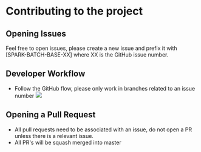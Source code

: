 # Contributing to the project

## Opening Issues
Feel free to open issues, please create a new issue and prefix it with [SPARK-BATCH-BASE-XX] where XX is the GitHub issue number.

## Developer Workflow
* Follow the GitHub flow, please only work in branches related to an issue number
![](https://arccwiki.uwyo.edu/images/1/19/GitHub_Flow_steps.png)

## Opening a Pull Request
* All pull requests need to be associated with an issue, do not open a PR unless there is a relevant issue.
* All PR's will be squash merged into master